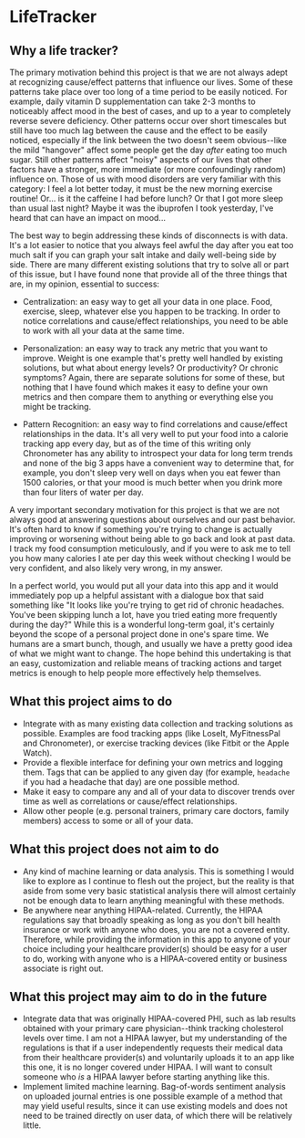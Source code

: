 # LifeTracker
## Why a life tracker?

The primary motivation behind this project is that we are not always adept at recognizing cause/effect patterns that influence our lives. Some of these patterns take place over too long of a time period to be easily noticed. For example, daily vitamin D supplementation can take 2-3 months to noticeably affect mood in the best of cases, and up to a year to completely reverse severe deficiency. Other patterns occur over short timescales but still have too much lag between the cause and the effect to be easily noticed, especially if the link between the two doesn't seem obvious--like the mild "hangover" affect some people get the day _after_ eating too much sugar. Still other patterns affect "noisy" aspects of our lives that other factors have a stronger, more immediate (or more confoundingly random) influence on. Those of us with mood disorders are very familiar with this category: I feel a lot better today, it must be the new morning exercise routine! Or... is it the caffeine I had before lunch? Or that I got more sleep than usual last night? Maybe it was the ibuprofen I took yesterday, I've heard that can have an impact on mood...

The best way to begin addressing these kinds of disconnects is with data. It's a lot easier to notice that you always feel awful the day after you eat too much salt if you can graph your salt intake and daily well-being side by side. There are many different existing solutions that try to solve all or part of this issue, but I have found none that provide all of the three things that are, in my opinion, essential to success:

* Centralization: an easy way to get all your data in one place. Food, exercise, sleep, whatever else you happen to be tracking. In order to notice correlations and cause/effect relationships, you need to be able to work with all your data at the same time.

* Personalization: an easy way to track any metric that you want to improve. Weight is one example that's pretty well handled by existing solutions, but what about energy levels? Or productivity? Or chronic symptoms? Again, there are separate solutions for some of these, but nothing that I have found which makes it easy to define your own metrics and then compare them to anything or everything else you might be tracking.

* Pattern Recognition: an easy way to find correlations and cause/effect relationships in the data. It's all very well to put your food into a calorie tracking app every day, but as of the time of this writing only Chronometer has any ability to introspect your data for long term trends and none of the big 3 apps have a convenient way to determine that, for example, you don't sleep very well on days when you eat fewer than 1500 calories, or that your mood is much better when you drink more than four liters of water per day.

A very important secondary motivation for this project is that we are not always good at answering questions about ourselves and our past behavior. It's often hard to know if something you're trying to change is actually improving or worsening without being able to go back and look at past data.  I track my food consumption meticulously, and if you were to ask me to tell you how many calories I ate per day this week without checking I would be very confident, and also likely very wrong, in my answer.

In a perfect world, you would put all your data into this app and it would immediately pop up a helpful assistant with a dialogue box that said something like "It looks like you're trying to get rid of chronic headaches. You've been skipping lunch a lot, have you tried eating more frequently during the day?" While this is a wonderful long-term goal, it's certainly beyond the scope of a personal project done in one's spare time. We humans are a smart bunch, though, and usually we have a pretty good idea of what we might want to change. The hope behind this undertaking is that an easy, customization  and reliable means of tracking actions and target metrics is enough to help people more effectively help themselves.

## What this project aims to do

* Integrate with as many existing data collection and tracking solutions as possible. Examples are food tracking apps (like LoseIt, MyFitnessPal and Chronometer), or exercise tracking devices (like Fitbit or the Apple Watch).
* Provide a flexible interface for defining your own metrics and logging them. Tags that can be applied to any given day (for example, `headache` if you had a headache that day) are one possible method.
* Make it easy to compare any and all of your data to discover trends over time as well as correlations or cause/effect relationships.
* Allow other people (e.g. personal trainers, primary care doctors, family members) access to some or all of your data.

## What this project does not aim to do

* Any kind of machine learning or data analysis. This is something I would like to explore as I continue to flesh out the project, but the reality is that aside from some very basic statistical analysis there will almost certainly not be enough data to learn anything meaningful with these methods.
* Be anywhere near anything HIPAA-related. Currently, the HIPAA regulations say that broadly speaking as long as you don't bill health insurance or work with anyone who does, you are not a covered entity. Therefore, while providing the information in this app to anyone of your choice including your healthcare provider(s) should be easy for a user to do, working with anyone who is a HIPAA-covered entity or business associate is right out.

## What this project may aim to do in the future

* Integrate data that was originally HIPAA-covered PHI, such as lab results obtained with your primary care physician--think tracking cholesterol levels over time. I am not a HIPAA lawyer, but my understanding of the regulations is that if a user independently requests their medical data from their healthcare provider(s) and voluntarily uploads it to an app like this one, it is no longer covered under HIPAA. I will want to consult someone who _is_ a HIPAA lawyer before starting anything like this.
* Implement limited machine learning. Bag-of-words sentiment analysis on uploaded journal entries is one possible example of a method that may yield useful results, since it can use existing models and does not need to be trained directly on user data, of which there will be relatively little.
